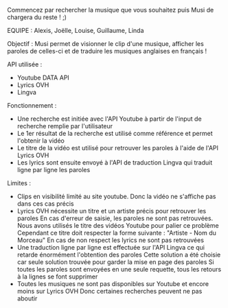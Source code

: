 Commencez par rechercher la musique que vous souhaitez puis Musi de chargera du reste ! ;)

EQUIPE : Alexis, Joëlle, Louise, Guillaume, Linda

Objectif : 
Musi permet de visionner le clip d'une musique, afficher les paroles de celles-ci et de traduire les musiques anglaises en français !

API utilisée : 
- Youtube DATA API
- Lyrics OVH
- Lingva

Fonctionnement :
- Une recherche est initiée avec l'API Youtube à partir de l'input de recherche remplie par l'utilisateur
- Le 1er résultat de la recherche est utilisé comme référence et permet l'obtenir la vidéo
- Le titre de la vidéo est utilisé pour retrouver les paroles à l'aide de l'API Lyrics OVH
- Les lyrics sont ensuite envoyé à l'API de traduction Lingva qui traduit ligne par ligne les paroles

Limites :
- Clips en visibilité limité au site youtube. Donc la vidéo ne s'affiche pas dans ces cas précis
- Lyrics OVH nécessite un titre et un artiste précis pour retrouver les paroles
  En cas d'erreur de saisie, les paroles ne sont pas retrouvées. Nous avons utilisés le titre des vidéos Youtube pour palier ce problème
  Cependant ce titre doit respecter la forme suivante : "Artiste - Nom du Morceau"
  En cas de non respect les lyrics ne sont pas retrouvées
- Une traduction ligne par ligne est effectuée sur l'API Lingva ce qui retarde énormément l'obtention des paroles
  Cette solution a été choisie car seule solution trouvée pour garder la mise en page des paroles
  Si toutes les paroles sont envoyées en une seule requette, tous les retours à la lignes se font supprimer 
- Toutes les musiques ne sont pas disponibles sur Youtube et encore moins sur Lyrics OVH
  Donc certaines recherches peuvent ne pas aboutir
